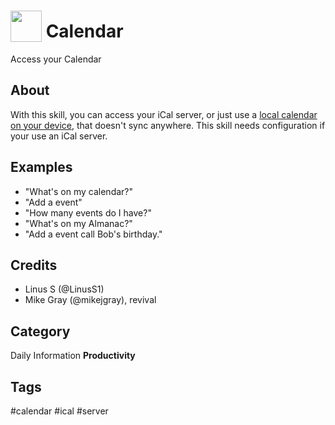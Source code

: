 # <img src='https://raw.githack.com/FortAwesome/Font-Awesome/master/svgs/solid/calendar-day.svg' card_color='#FD9E66' width='50' height='50' style='vertical-align:bottom'/> Calendar

Access your Calendar

## About

With this skill, you can access your iCal server, or just use a [local calendar on your device](https://bit.ly/mycroft-calendar-ics), that doesn't sync anywhere. This skill needs configuration if your use an iCal server.

## Examples

- "What's on my calendar?"
- "Add a event"
- "How many events do I have?"
- "What's on my Almanac?"
- "Add a event call Bob's birthday."

## Credits

- Linus S (@LinusS1)
- Mike Gray (@mikejgray), revival

## Category

Daily
Information
**Productivity**

## Tags

#calendar
#ical
#server
